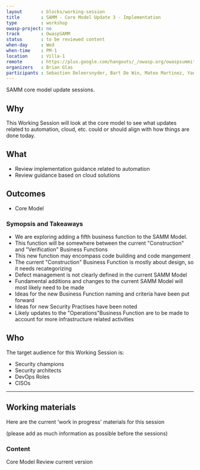 ```yaml
---
layout       : blocks/working-session
title        : SAMM - Core Model Update 3 - Implementation
type         : workshop
owasp-project: no
track        : OwaspSAMM
status       : to be reviewed content
when-day     : Wed
when-time    : PM-1
location     : Villa-1
remote       : https://plus.google.com/hangouts/_/owasp.org/owaspsummit-sam
organizers   : Brian Glas
participants : Sebastien Deleersnyder, Bart De Win, Mateo Martinez, Yan Kravchenko, Timo Pagel, Viktor Lindstrom, Nessim Kisserli
---
```


SAMM core model update sessions.

## Why

This Working Session will look at the core model to see what updates related to automation, cloud, etc. could or should align with how things are done today.

## What

- Review implementation guidance related to automation
- Review guidance based on cloud solutions

## Outcomes

- Core Model

### Symopsis and Takeaways

- We are exploring adding a fifth business function to the SAMM Model.
- This function will be somewhere between the current "Construction" and "Verification" Business Functions
- This new function may encompass code building and code mangement
- The current "Construction" Business Function is mostly about design, so it needs recategorizing
- Defect management is not clearly defined in the current SAMM Model
- Fundamental additions and changes to the current SAMM Model will most likely need to be made
- Ideas for the new Business Function naming and criteria have been put forward
- Ideas for new Security Practises have been noted
- Likely updates to the "Operations"Business Function are to be made to account for more infrastructure related activities

## Who

The target audience for this Working Session is:

- Security champions
- Security architects
- DevOps Roles
- CISOs

--- 

## Working materials

Here are the current 'work in progress' materials for this session 

(please add as much information as possible before the sessions)

### Content

Core Model
Review current version
